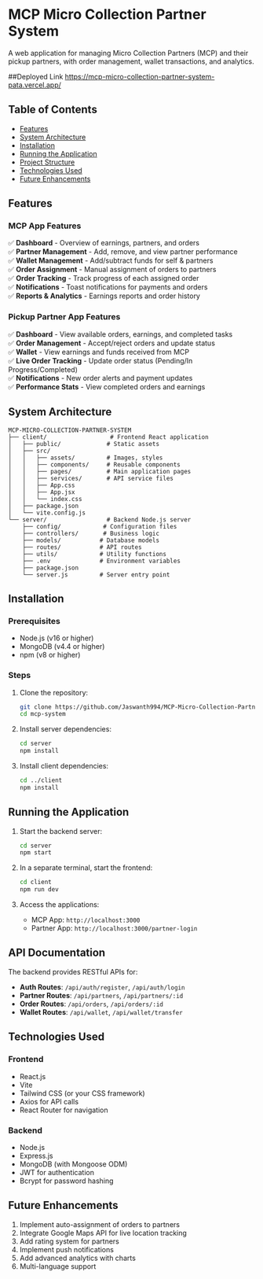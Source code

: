 


# MCP Micro Collection Partner System


A web application for managing Micro Collection Partners (MCP) and their pickup partners, with order management, wallet transactions, and analytics.

##Deployed Link
https://mcp-micro-collection-partner-system-pata.vercel.app/

## Table of Contents
- [Features](#features)
- [System Architecture](#system-architecture)
- [Installation](#installation)
- [Running the Application](#running-the-application)
- [Project Structure](#project-structure)
- [Technologies Used](#technologies-used)
- [Future Enhancements](#future-enhancements)

## Features

### MCP App Features
✅ **Dashboard** - Overview of earnings, partners, and orders  
✅ **Partner Management** - Add, remove, and view partner performance  
✅ **Wallet Management** - Add/subtract funds for self & partners  
✅ **Order Assignment** - Manual assignment of orders to partners  
✅ **Order Tracking** - Track progress of each assigned order  
✅ **Notifications** - Toast notifications for payments and orders  
✅ **Reports & Analytics** - Earnings reports and order history  

### Pickup Partner App Features
✅ **Dashboard** - View available orders, earnings, and completed tasks  
✅ **Order Management** - Accept/reject orders and update status  
✅ **Wallet** - View earnings and funds received from MCP  
✅ **Live Order Tracking** - Update order status (Pending/In Progress/Completed)  
✅ **Notifications** - New order alerts and payment updates  
✅ **Performance Stats** - View completed orders and earnings  

## System Architecture

```
MCP-MICRO-COLLECTION-PARTNER-SYSTEM
├── client/                  # Frontend React application
│   ├── public/             # Static assets
│   ├── src/
│   │   ├── assets/         # Images, styles
│   │   ├── components/     # Reusable components
│   │   ├── pages/          # Main application pages
│   │   ├── services/       # API service files
│   │   ├── App.css
│   │   ├── App.jsx
│   │   └── index.css
│   ├── package.json
│   └── vite.config.js
└── server/                 # Backend Node.js server
    ├── config/            # Configuration files
    ├── controllers/       # Business logic
    ├── models/           # Database models
    ├── routes/           # API routes
    ├── utils/            # Utility functions
    ├── .env              # Environment variables
    ├── package.json
    └── server.js         # Server entry point
```

## Installation

### Prerequisites
- Node.js (v16 or higher)
- MongoDB (v4.4 or higher)
- npm (v8 or higher)

### Steps
1. Clone the repository:
   ```bash
   git clone https://github.com/Jaswanth994/MCP-Micro-Collection-Partner-System.git
   cd mcp-system
   ```

2. Install server dependencies:
   ```bash
   cd server
   npm install
   ```

3. Install client dependencies:
   ```bash
   cd ../client
   npm install
   ```

## Running the Application

1. Start the backend server:
   ```bash
   cd server
   npm start
   ```

2. In a separate terminal, start the frontend:
   ```bash
   cd client
   npm run dev
   ```

3. Access the applications:
   - MCP App: `http://localhost:3000`
   - Partner App: `http://localhost:3000/partner-login`

## API Documentation

The backend provides RESTful APIs for:

- **Auth Routes**: `/api/auth/register`, `/api/auth/login`
- **Partner Routes**: `/api/partners`, `/api/partners/:id`
- **Order Routes**: `/api/orders`, `/api/orders/:id`
- **Wallet Routes**: `/api/wallet`, `/api/wallet/transfer`

## Technologies Used

### Frontend
- React.js
- Vite
- Tailwind CSS (or your CSS framework)
- Axios for API calls
- React Router for navigation

### Backend
- Node.js
- Express.js
- MongoDB (with Mongoose ODM)
- JWT for authentication
- Bcrypt for password hashing

## Future Enhancements

1. Implement auto-assignment of orders to partners
2. Integrate Google Maps API for live location tracking
3. Add rating system for partners
4. Implement push notifications
5. Add advanced analytics with charts
6. Multi-language support
